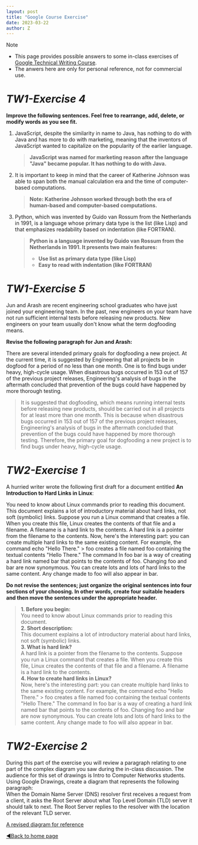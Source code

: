 ```yaml
---
layout: post
title: "Google Course Exercise"
date: 2023-03-22
author: Z
---
```




> [!NOTE]
> * This page provides possible answers to some in-class exercises of [Google Technical Writing Course].
> * The anwers here are only for personal reference, not for commercial use.



# **_TW1-Exercise 4_**

**Improve the following sentences. Feel free to rearrange, add, delete, or modify words as you see fit.**

1. JavaScript, despite the similarity in name to Java, has nothing to do with Java and has more to do with marketing, meaning that the inventors of JavaScript wanted to capitalize on the popularity of the earlier language.

   > **JavaScript was named for marketing reason after the language "Java" became popular. It has nothing to do with Java.**

2. It is important to keep in mind that the career of Katherine Johnson was able to span both the manual calculation era and the time of computer-based computations.
  
   > **Note: Katherine Johnson worked through both the era of human-based and computer-based computations.**

3. Python, which was invented by Guido van Rossum from the Netherlands in 1991, is a language whose primary data type is the list (like Lisp) and that emphasizes readability based on indentation (like FORTRAN).

   > **Python is a language invented by Guido van Rossum from the Netherlands in 1991. It presents two main features:**
   >  * **Use list as primary data type (like Lisp)**
   >  * **Easy to read with indentation (like FORTRAN)**

# **_TW1-Exercise 5_**

Jun and Arash are recent engineering school graduates who have just joined your engineering team. In the past, new engineers on your team have not run sufficient internal tests before releasing new products. New engineers on your team usually don't know what the term dogfooding means.

**Revise the following paragraph for Jun and Arash:**

There are several intended primary goals for dogfooding a new project. At the current time, it is suggested by Engineering that all projects be in dogfood for a period of no less than one month. One is to find bugs under heavy, high-cycle usage. When disastrous bugs occurred in 153 out of 157 of the previous project releases, Engineering's analysis of bugs in the aftermath concluded that prevention of the bugs could have happened by more thorough testing.

>It is suggested that dogfooding, which means running internal tests before releasing new products, should be carried out in all projects for at least more than one month. This is because when disastrous bugs occurred in 153 out of 157 of the previous project releases, Engineering's analysis of bugs in the aftermath concluded that prevention of the bugs could have happened by more thorough testing. Therefore, the primary goal for dogfooding a new project is to find bugs under heavy, high-cycle usage.

# **_TW2-Exercise 1_**

A hurried writer wrote the following first draft for a document entitled **An Introduction to Hard Links in Linux**:

You need to know about Linux commands prior to reading this document. This document explains a lot of introductory material about hard links, not soft (symbolic) links. Suppose you run a Linux command that creates a file. When you create this file, Linux creates the contents of that file and a filename. A filename is a hard link to the contents. A hard link is a pointer from the filename to the contents. Now, here's the interesting part: you can create multiple hard links to the same existing content. For example, the command echo "Hello There." > foo creates a file named foo containing the textual contents "Hello There." The command ln foo bar is a way of creating a hard link named bar that points to the contents of foo. Changing foo and bar are now synonymous. You can create lots and lots of hard links to the same content. Any change made to foo will also appear in bar.
	
**Do not revise the sentences; just organize the original sentences into four sections of your choosing. In other words, create four suitable headers and then move the sentences under the appropriate header.**


>**1. Before you begin:**  
You need to know about Linux commands prior to reading this document.  
>**2. Short description:**  
This document explains a lot of introductory material about hard links, not soft (symbolic) links.  
>**3. What is hard link?**  
A hard link is a pointer from the filename to the contents. Suppose you run a Linux command that creates a file. When you create this file, Linux creates the contents of that file and a filename. A filename is a hard link to the contents.  
>**4. How to create hard links in Linux?**  
Now, here's the interesting part: you can create multiple hard links to the same existing content. For example, the command echo "Hello There." > foo creates a file named foo containing the textual contents "Hello There." The command ln foo bar is a way of creating a hard link named bar that points to the contents of foo. Changing foo and bar are now synonymous. You can create lots and lots of hard links to the same content. Any change made to foo will also appear in bar.  

# **_TW2-Exercise 2_**

During this part of the exercise you will review a paragraph relating to one part of the complex diagram you saw during the in-class discussion. The audience for this set of drawings is Intro to Computer Networks students.  
Using Google Drawings, create a diagram that represents the following paragraph:  
When the Domain Name Server (DNS) resolver first receives a request from a client, it asks the Root Server about what Top Level Domain (TLD) server it should talk to next. The Root Server replies to the resolver with the location of the relevant TLD server.

[A revised diagram for reference](https://github.com/Gallifrey23/gallifrey23.github.io/blob/9992db8ffc9409e25d8bbdd0b85a51d059e89827/assets/images/Copy_of_Exercise2_Good_Diagram-DNS.svg)



[diagram]:https://github.com/Gallifrey23/gallifrey23.github.io/blob/9992db8ffc9409e25d8bbdd0b85a51d059e89827/assets/images/Copy_of_Exercise2_Good_Diagram-DNS.svg

[Google Technical Writing Course]:https://developers.google.com/tech-writing/for-instructors


[◀️Back to home page](https://gallifrey23.github.io/)
